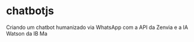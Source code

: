 # chatbotjs
Criando um chatbot humanizado via WhatsApp com a API da Zenvia e a IA Watson da IB Ma  
